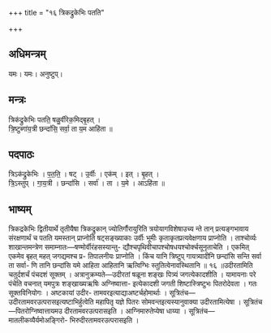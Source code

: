+++
title = "१६ त्रिकद्रुकेभिः पतति"

+++
## अधिमन्त्रम्
यमः। यमः। अनुष्टुप्।

## मन्त्रः
त्रिक॑द्रुकेभिः पतति॒ षळु॒र्वीरेक॒मिद्बृ॒हत् ।  
त्रि॒ष्टुब्गा॑य॒त्री छन्दां॑सि॒ सर्वा॒ ता य॒म आहि॑ता ॥

## पदपाठः
त्रिऽक॑द्रुकेभिः । प॒त॒ति॒ । षट् । उ॒र्वीः । एक॑म् । इत् । बृ॒हत् ।  
त्रि॒ऽस्तुप् । गा॒य॒त्री । छन्दां॑सि । सर्वा॑ । ता । य॒मे । आऽहि॑ता ॥

## भाष्यम्
त्रिकद्रकेभिः द्वितीयार्थे तृतीयैषा त्रिकद्रुकान् ज्योतिर्गौरायुरिति त्रयोयागविशेषाउच्य न्ते तान् प्रत्यङ्गभावाय संरक्षणार्थं च पतति यमस्तान् प्राप्नोति षट्सङ्ख्याकाः उर्वीः भूमीः कृताकृतप्रत्यवेक्षणाय प्राप्नोति । ताश्चोर्व्यः शाखान्तमन्त्रेण समाम्नातः—षण्मोर्वीरंहसस्यान्तु- द्यौश्चपृथिवीचापश्चोषधयश्चोर्क्चसूनृताचेति । एकमित् एकमेव बृहत् महत् जगद्यमश्च प्र- तिपालनीयः प्राप्नोति । किंच यानि त्रिष्टुप् गायत्र्यादीनि छन्दांसि सन्ति सर्वा ता सर्वा- णि तानि छन्दांसि यमे आहिता आहितानि ऋत्विग्भिः स्तुतित्वेनावस्थितानि ॥ १६ ॥उदीरतामिति चतुर्दशर्चं पंचदशं सूक्तम् । अत्रानुक्रम्यते—उदीरतां षळूना शङ्खः पित्र्यं जगत्येकादशीति । यामायनाः परे पंचेति वचनात् यमपुत्रः शङ्खाख्यऋषिः अग्निष्वात्ता- इत्येकादशी जगती शिष्टास्त्रिष्टुभः पितरोदेवता । गतः सूक्तविनियोगः । अष्टकायां उदीर- तामवरइत्याद्याअष्टर्चहोमार्थाः । सूत्रितंच—उदीरतामवरउत्परासइत्यष्टाभिर्हुत्वेति महापितृ यज्ञे पितरः सोमवन्तइत्यस्यानुवाक्या उदीरतामित्येषा । सूत्रितंच—पितरोग्निष्वात्तायमउ दीरतामवरउत्परासइति । आग्निमारुतेप्येषा धाय्या । सूत्रितंच—मातलीकव्यैर्यमोअङ्गिरो- भिरुदीरतामवरउत्परासइति ।